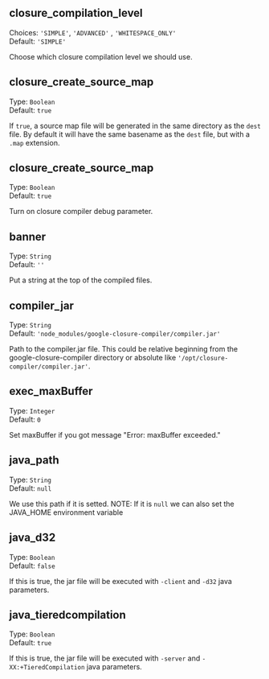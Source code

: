 ## closure_compilation_level
Choices: `'SIMPLE'`, `'ADVANCED'` , `'WHITESPACE_ONLY'`<br />
Default: `'SIMPLE'`

Choose which closure compilation level we should use.

## closure_create_source_map
Type: `Boolean`<br />
Default: `true`

If `true`, a source map file will be generated in the same directory as the `dest` file. By default it will have the same basename as the `dest` file, but with a `.map` extension.

## closure_create_source_map
Type: `Boolean`<br />
Default: `true`

Turn on closure compiler debug parameter.

## banner
Type: `String`<br />
Default: `''`

Put a string at the top of the compiled files.

## compiler_jar
Type: `String`<br />
Default: `'node_modules/google-closure-compiler/compiler.jar'`

Path to the compiler.jar file. This could be relative beginning from the google-closure-compiler directory or absolute like `'/opt/closure-compiler/compiler.jar'`.

## exec_maxBuffer
Type: `Integer`<br />
Default: `0`

Set maxBuffer if you got message "Error: maxBuffer exceeded."

## java_path
Type: `String`<br />
Default: `null`

We use this path if it is setted. NOTE: If it is `null` we can also set the JAVA_HOME environment variable

## java_d32
Type: `Boolean`<br />
Default: `false`

If this is true, the jar file will be executed with `-client` and `-d32` java parameters.

## java_tieredcompilation
Type: `Boolean`<br />
Default: `true`

If this is true, the jar file will be executed with `-server` and `-XX:+TieredCompilation` java parameters.
